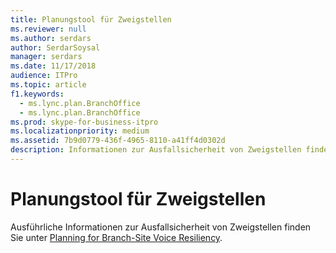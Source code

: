 ```yaml
---
title: Planungstool für Zweigstellen
ms.reviewer: null
ms.author: serdars
author: SerdarSoysal
manager: serdars
ms.date: 11/17/2018
audience: ITPro
ms.topic: article
f1.keywords:
  - ms.lync.plan.BranchOffice
  - ms.lync.plan.BranchOffice
ms.prod: skype-for-business-itpro
ms.localizationpriority: medium
ms.assetid: 7b9d0779-436f-4965-8110-a41ff4d0302d
description: Informationen zur Ausfallsicherheit von Zweigstellen finden Sie unter Planning for Branch-Site Voice Resiliency.
---
```


# <a name="branch-sites-planning-tool"></a>Planungstool für Zweigstellen

Ausführliche Informationen zur Ausfallsicherheit von Zweigstellen finden Sie unter [Planning for Branch-Site Voice Resiliency](/previous-versions/office/lync-server-2013/lync-server-2013-planning-for-branch-site-voice-resiliency).
